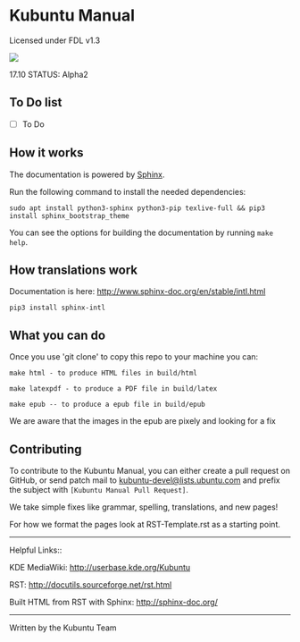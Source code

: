 Kubuntu Manual
===============

Licensed under FDL v1.3

![](https://travis-ci.org/ahoneybun/kubuntu-manual.svg?branch=master)

17.10 STATUS: Alpha2

## To Do list

- [ ] To Do

## How it works

The documentation is powered by [Sphinx](http://www.sphinx-doc.org/en/stable/).

Run the following command to install the needed dependencies:

```
sudo apt install python3-sphinx python3-pip texlive-full && pip3 install sphinx_bootstrap_theme
```                                                                                                        
                                                                                                           
You can see the options for building the documentation by running `make help`.                             

## How translations work

Documentation is here: http://www.sphinx-doc.org/en/stable/intl.html

```
pip3 install sphinx-intl
```

## What you can do

Once you use 'git clone' to copy this repo to your machine you can:

```
make html - to produce HTML files in build/html
```

```
make latexpdf - to produce a PDF file in build/latex
```

```
make epub -- to produce a epub file in build/epub
```

We are aware that the images in the epub are pixely and looking for a fix
                                                                                                           
## Contributing                                                                                            
                                                                                                           
To contribute to the Kubuntu Manual, you can either create a pull request on GitHub, or send patch mail to 
[kubuntu-devel@lists.ubuntu.com](mailto:kubuntu-devel@lists.ubuntu.com) and prefix the subject with `[Kubuntu Manual Pull Request]`.                

We take simple fixes like grammar, spelling, translations, and new pages!

For how we format the pages look at RST-Template.rst as a starting point.

***
Helpful Links::

KDE MediaWiki: http://userbase.kde.org/Kubuntu

RST: http://docutils.sourceforge.net/rst.html

Built HTML from RST with Sphinx:
http://sphinx-doc.org/

---
Written by the Kubuntu Team
